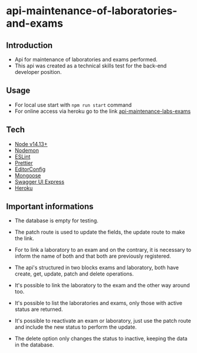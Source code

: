 # api-maintenance-of-laboratories-and-exams


## Introduction
- Api for maintenance of laboratories and exams performed.
- This api was created as a technical skills test for the back-end developer position.

## Usage

 - For local use start with `npm run start` command
 - For online access via heroku go to the link [api-maintenance-labs-exams](https://api-maintenance-lab-exam.herokuapp.com/)

## Tech
- [Node v14.13+](http://nodejs.org/)
- [Nodemon](https://www.npmjs.com/package/nodemon)
- [ESLint](https://www.npmjs.com/package/eslint)
- [Prettier](https://www.npmjs.com/package/prettier)
- [EditorConfig](https://www.npmjs.com/package/editorconfig-tools)
- [Mongoose](https://www.npmjs.com/package/mongoose)
- [Swagger UI Express](https://www.npmjs.com/package/swagger-ui-express)
- [Heroku](https://www.heroku.com/)

## Important informations

- The database is empty for testing.

- The patch route is used to update the fields, the update route to make the link.

- For to link a laboratory to an exam and on the contrary, it is necessary to inform the name of both and that both are previously registered.

- The api's structured in two blocks exams and laboratory, both have create, get, update, patch and delete operations.

- It's possible to link the laboratory to the exam and the other way around too.

- It's possible to list the laboratories and exams, only those with active status are returned.

- It's possible to reactivate an exam or laboratory, just use the patch route and include the new status to perform the update.

- The delete option only changes the status to inactive, keeping the data in the database.
